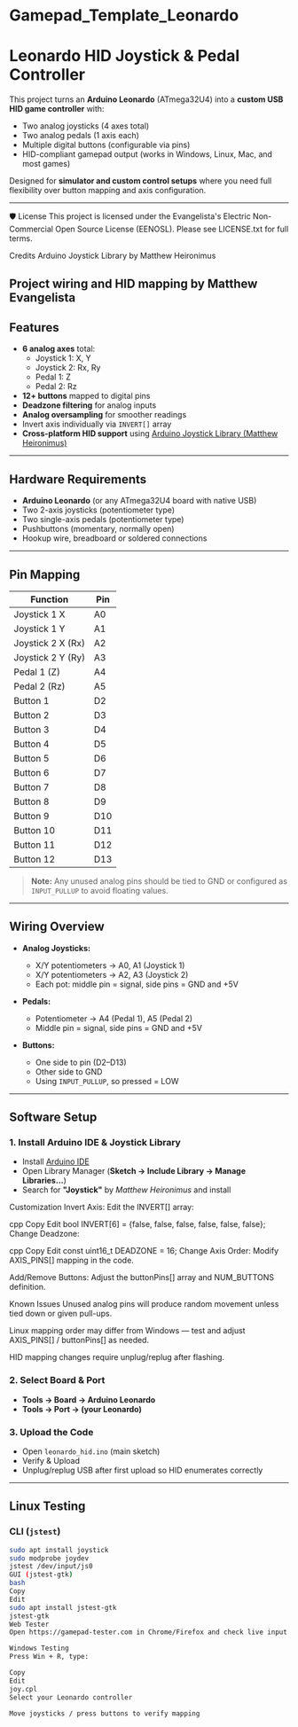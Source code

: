# Gamepad_Template_Leonardo
# Leonardo HID Joystick & Pedal Controller

This project turns an **Arduino Leonardo** (ATmega32U4) into a **custom USB HID game controller** with:

- Two analog joysticks (4 axes total)
- Two analog pedals (1 axis each)
- Multiple digital buttons (configurable via pins)
- HID-compliant gamepad output (works in Windows, Linux, Mac, and most games)

Designed for **simulator and custom control setups** where you need full flexibility over button mapping and axis configuration.

---
🛡️ License
This project is licensed under the Evangelista's Electric Non-Commercial Open Source License (EENOSL). Please see LICENSE.txt for full terms.


Credits
Arduino Joystick Library by Matthew Heironimus

Project wiring and HID mapping by Matthew Evangelista
---

## Features

- **6 analog axes** total:
  - Joystick 1: X, Y
  - Joystick 2: Rx, Ry
  - Pedal 1: Z
  - Pedal 2: Rz
- **12+ buttons** mapped to digital pins
- **Deadzone filtering** for analog inputs
- **Analog oversampling** for smoother readings
- Invert axis individually via `INVERT[]` array
- **Cross-platform HID support** using [Arduino Joystick Library (Matthew Heironimus)](https://github.com/MHeironimus/ArduinoJoystickLibrary)

---

## Hardware Requirements

- **Arduino Leonardo** (or any ATmega32U4 board with native USB)
- Two 2-axis joysticks (potentiometer type)
- Two single-axis pedals (potentiometer type)
- Pushbuttons (momentary, normally open)
- Hookup wire, breadboard or soldered connections

---

## Pin Mapping

| Function           | Pin |
|--------------------|-----|
| Joystick 1 X       | A0  |
| Joystick 1 Y       | A1  |
| Joystick 2 X (Rx)  | A2  |
| Joystick 2 Y (Ry)  | A3  |
| Pedal 1 (Z)        | A4  |
| Pedal 2 (Rz)       | A5  |
| Button 1           | D2  |
| Button 2           | D3  |
| Button 3           | D4  |
| Button 4           | D5  |
| Button 5           | D6  |
| Button 6           | D7  |
| Button 7           | D8  |
| Button 8           | D9  |
| Button 9           | D10 |
| Button 10          | D11 |
| Button 11          | D12 |
| Button 12          | D13 |

> **Note:** Any unused analog pins should be tied to GND or configured as `INPUT_PULLUP` to avoid floating values.

---

## Wiring Overview

- **Analog Joysticks:**
  - X/Y potentiometers → A0, A1 (Joystick 1)
  - X/Y potentiometers → A2, A3 (Joystick 2)
  - Each pot: middle pin = signal, side pins = GND and +5V

- **Pedals:**
  - Potentiometer → A4 (Pedal 1), A5 (Pedal 2)
  - Middle pin = signal, side pins = GND and +5V

- **Buttons:**
  - One side to pin (D2–D13)
  - Other side to GND
  - Using `INPUT_PULLUP`, so pressed = LOW

---

## Software Setup

### 1. Install Arduino IDE & Joystick Library
- Install [Arduino IDE](https://www.arduino.cc/en/software)
- Open Library Manager (**Sketch → Include Library → Manage Libraries…**)
- Search for **"Joystick"** by *Matthew Heironimus* and install

Customization
Invert Axis:
Edit the INVERT[] array:

cpp
Copy
Edit
bool INVERT[6] = {false, false, false, false, false, false};
Change Deadzone:

cpp
Copy
Edit
const uint16_t DEADZONE = 16;
Change Axis Order:
Modify AXIS_PINS[] mapping in the code.

Add/Remove Buttons:
Adjust the buttonPins[] array and NUM_BUTTONS definition.

Known Issues
Unused analog pins will produce random movement unless tied down or given pull-ups.

Linux mapping order may differ from Windows — test and adjust AXIS_PINS[] / buttonPins[] as needed.

HID mapping changes require unplug/replug after flashing.

### 2. Select Board & Port
- **Tools → Board → Arduino Leonardo**
- **Tools → Port → (your Leonardo)**

### 3. Upload the Code
- Open `leonardo_hid.ino` (main sketch)
- Verify & Upload
- Unplug/replug USB after first upload so HID enumerates correctly

---

## Linux Testing

### CLI (`jstest`)
```bash
sudo apt install joystick
sudo modprobe joydev
jstest /dev/input/js0
GUI (jstest-gtk)
bash
Copy
Edit
sudo apt install jstest-gtk
jstest-gtk
Web Tester
Open https://gamepad-tester.com in Chrome/Firefox and check live input values.

Windows Testing
Press Win + R, type:

Copy
Edit
joy.cpl
Select your Leonardo controller

Move joysticks / press buttons to verify mapping



